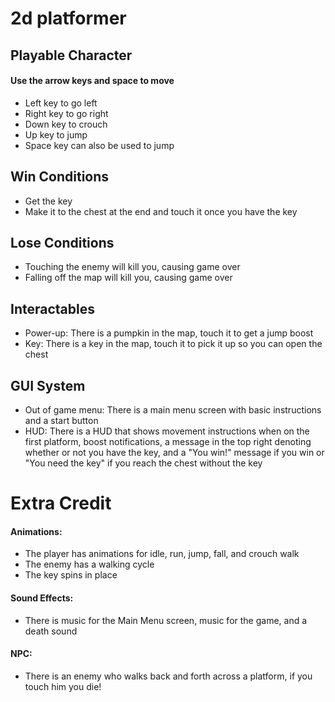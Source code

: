 # 2d platformer

## Playable Character
#### Use the arrow keys and space to move
  * Left key to go left 
  * Right key to go right
  * Down key to crouch
  * Up key to jump
  * Space key can also be used to jump

## Win Conditions
  * Get the key
  * Make it to the chest at the end and touch it once you have the key

## Lose Conditions
  * Touching the enemy will kill you, causing game over
  * Falling off the map will kill you, causing game over

## Interactables
  * Power-up: There is a pumpkin in the map, touch it to get a jump boost
  * Key: There is a key in the map, touch it to pick it up so you can open the chest 

## GUI System
  * Out of game menu: There is a main menu screen with basic instructions and a start button
  * HUD: There is a HUD that shows movement instructions when on the first platform, boost notifications,
    a message in the top right denoting whether or not you have the key,
    and a "You win!" message if you win or "You need the key" if you reach the chest without the key

# Extra Credit
#### Animations:
* The player has animations for idle, run, jump, fall, and crouch walk
* The enemy has a walking cycle
* The key spins in place

#### Sound Effects:
* There is music for the Main Menu screen, music for the game, and a death sound

#### NPC:
* There is an enemy who walks back and forth across a platform, if you touch him you die!
